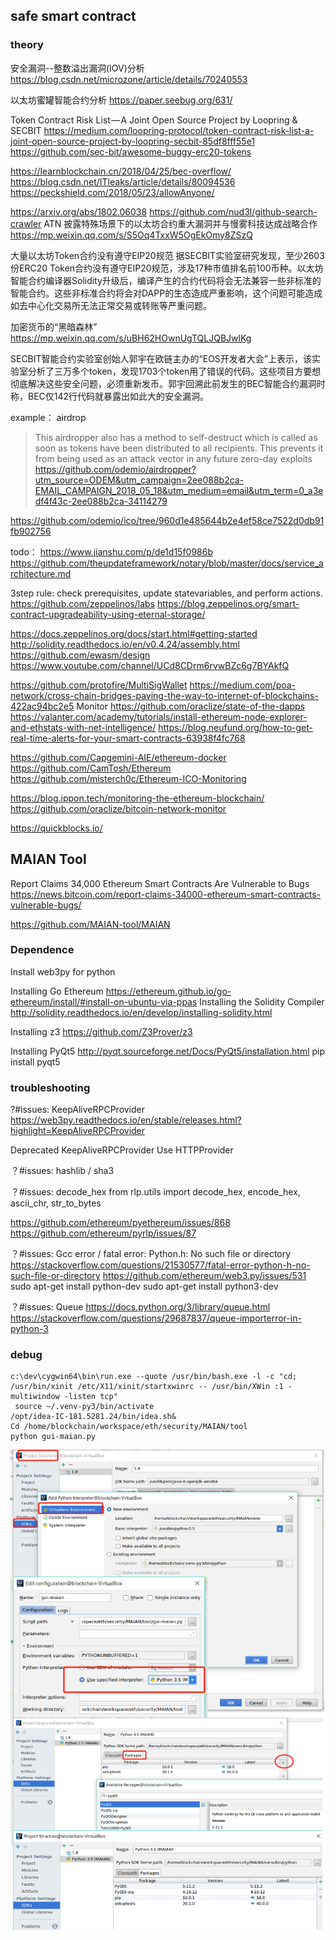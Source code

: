 
##  safe smart contract

### theory

安全漏洞--整数溢出漏洞(IOV)分析 https://blog.csdn.net/microzone/article/details/70240553

以太坊蜜罐智能合约分析 https://paper.seebug.org/631/

Token Contract Risk List — A Joint Open Source Project by Loopring & SECBIT https://medium.com/loopring-protocol/token-contract-risk-list-a-joint-open-source-project-by-loopring-secbit-85df8fff55e1
https://github.com/sec-bit/awesome-buggy-erc20-tokens

https://learnblockchain.cn/2018/04/25/bec-overflow/
https://blog.csdn.net/ITleaks/article/details/80094536
https://peckshield.com/2018/05/23/allowAnyone/

https://arxiv.org/abs/1802.06038
https://github.com/nud3l/github-search-crawler
ATN 披露特殊场景下的以太坊合约重大漏洞并与慢雾科技达成战略合作 https://mp.weixin.qq.com/s/S5Oq4TxxW5OgEkOmy8ZSzQ

大量以太坊Token合约没有遵守EIP20规范
据SECBIT实验室研究发现，至少2603份ERC20 Token合约没有遵守EIP20规范，涉及17种市值排名前100币种。以太坊智能合约编译器Solidity升级后，编译产生的合约代码将会无法兼容一些非标准的智能合约。这些非标准合约将会对DAPP的生态造成严重影响，这个问题可能造成如去中心化交易所无法正常交易或转账等严重问题。

加密货币的“黑暗森林”
https://mp.weixin.qq.com/s/uBH62HOwnUgTQLJQBJwlKg

SECBIT智能合约实验室创始人郭宇在欧链主办的“EOS开发者大会”上表示，该实验室分析了三万多个token，发现1703个token用了错误的代码。这些项目方要想彻底解决这些安全问题，必须重新发币。郭宇回溯此前发生的BEC智能合约漏洞时称，BEC仅142行代码就暴露出如此大的安全漏洞。

example： airdrop
> This airdropper also has a method to self-destruct which is called as soon as tokens have been distributed to all recipients.
> This prevents it from being used as an attack vector in any future zero-day exploits 
> https://github.com/odemio/airdropper?utm_source=ODEM&utm_campaign=2ee088b2ca-EMAIL_CAMPAIGN_2018_05_18&utm_medium=email&utm_term=0_a3edf4f43c-2ee088b2ca-34114279

https://github.com/odemio/ico/tree/960d1e485644b2e4ef58ce7522d0db91fb902756


todo：
https://www.jianshu.com/p/de1d15f0986b
https://github.com/theupdateframework/notary/blob/master/docs/service_architecture.md

3step rule: check prerequisites, update statevariables, and perform actions.
https://github.com/zeppelinos/labs
https://blog.zeppelinos.org/smart-contract-upgradeability-using-eternal-storage/

https://docs.zeppelinos.org/docs/start.html#getting-started
http://solidity.readthedocs.io/en/v0.4.24/assembly.html
https://github.com/ewasm/design
https://www.youtube.com/channel/UCd8CDrm6rvwBZc6g7BYAkfQ

https://github.com/protofire/MultiSigWallet
https://medium.com/poa-network/cross-chain-bridges-paving-the-way-to-internet-of-blockchains-422ac94bc2e5
Monitor
https://github.com/oraclize/state-of-the-dapps
https://valanter.com/academy/tutorials/install-ethereum-node-explorer-and-ethstats-with-net-intelligence/
https://blog.neufund.org/how-to-get-real-time-alerts-for-your-smart-contracts-63938f4fc768

https://github.com/Capgemini-AIE/ethereum-docker
https://github.com/CamTosh/Ethereum
https://github.com/misterch0c/Ethereum-ICO-Monitoring

https://blog.ippon.tech/monitoring-the-ethereum-blockchain/
https://github.com/oraclize/bitcoin-network-monitor

https://quickblocks.io/


## MAIAN Tool

Report Claims 34,000 Ethereum Smart Contracts Are Vulnerable to Bugs https://news.bitcoin.com/report-claims-34000-ethereum-smart-contracts-vulnerable-bugs/

https://github.com/MAIAN-tool/MAIAN

### Dependence 

Install web3py for python

Installing Go Ethereum 
https://ethereum.github.io/go-ethereum/install/#install-on-ubuntu-via-ppas
Installing the Solidity Compiler 
http://solidity.readthedocs.io/en/develop/installing-solidity.html

Installing z3
https://github.com/Z3Prover/z3 

Installing PyQt5 http://pyqt.sourceforge.net/Docs/PyQt5/installation.html
pip install pyqt5

### troubleshooting 

?#issues: KeepAliveRPCProvider
https://web3py.readthedocs.io/en/stable/releases.html?highlight=KeepAliveRPCProvider

Deprecated KeepAliveRPCProvider
Use HTTPProvider

？#issues: hashlib / sha3

？#issues: decode_hex
from rlp.utils import decode_hex, encode_hex, ascii_chr, str_to_bytes

https://github.com/ethereum/pyethereum/issues/868
https://github.com/ethereum/pyrlp/issues/87

？#issues: Gcc error / fatal error: Python.h: No such file or directory
https://stackoverflow.com/questions/21530577/fatal-error-python-h-no-such-file-or-directory
https://github.com/ethereum/web3.py/issues/531
sudo apt-get install python-dev
sudo apt-get install python3-dev

？#issues: Queue
https://docs.python.org/3/library/queue.html
https://stackoverflow.com/questions/29687837/queue-importerror-in-python-3

### debug

```
c:\dev\cygwin64\bin\run.exe --quote /usr/bin/bash.exe -l -c "cd; /usr/bin/xinit /etc/X11/xinit/startxwinrc -- /usr/bin/XWin :1 -multiwindow -listen tcp"
 source ~/.venv-py3/bin/activate
/opt/idea-IC-181.5281.24/bin/idea.sh&
Cd /home/blockchain/workspace/eth/security/MAIAN/tool
python gui-maian.py
```

![](/docs/docs_image/blockchain/eth/eth_security01.png)



<disqus/>